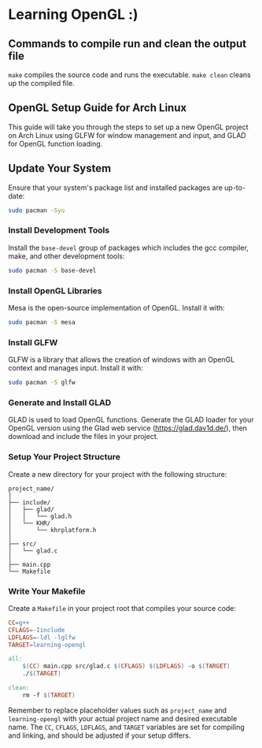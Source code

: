 # Learning OpenGL :)

## Commands to compile run and clean the output file

`make` compiles the source code and runs the executable. `make clean` cleans up the compiled file.

## OpenGL Setup Guide for Arch Linux

This guide will take you through the steps to set up a new OpenGL project on Arch Linux using GLFW for window management and input, and GLAD for OpenGL function loading.

## Update Your System

Ensure that your system's package list and installed packages are up-to-date:

```bash
sudo pacman -Syu
```

### Install Development Tools

Install the `base-devel` group of packages which includes the gcc compiler, make, and other development tools:

```bash
sudo pacman -S base-devel
```

### Install OpenGL Libraries

Mesa is the open-source implementation of OpenGL. Install it with:

```bash
sudo pacman -S mesa
```

### Install GLFW

GLFW is a library that allows the creation of windows with an OpenGL context and manages input. Install it with:

```bash
sudo pacman -S glfw
```

### Generate and Install GLAD

GLAD is used to load OpenGL functions. Generate the GLAD loader for your OpenGL version using the Glad web service (https://glad.dav1d.de/), then download and include the files in your project.

### Setup Your Project Structure

Create a new directory for your project with the following structure:

```plaintext
project_name/
│
├── include/
│   ├── glad/
│   │   └── glad.h
│   └── KHR/
│       └── khrplatform.h
│
├── src/
│   └── glad.c
│
├── main.cpp
└── Makefile
```

### Write Your Makefile

Create a `Makefile` in your project root that compiles your source code:

```makefile
CC=g++
CFLAGS=-Iinclude
LDFLAGS=-ldl -lglfw
TARGET=learning-opengl

all:
    $(CC) main.cpp src/glad.c $(CFLAGS) $(LDFLAGS) -o $(TARGET)
    ./$(TARGET)

clean:
    rm -f $(TARGET)
```

Remember to replace placeholder values such as `project_name` and `learning-opengl` with your actual project name and desired executable name. The `CC`, `CFLAGS`, `LDFLAGS`, and `TARGET` variables are set for compiling and linking, and should be adjusted if your setup differs.
